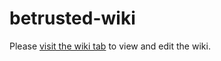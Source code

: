 # betrusted-wiki

Please [visit the wiki tab](https://github.com/betrusted-io/betrusted-wiki/wiki) to view and edit the wiki.
